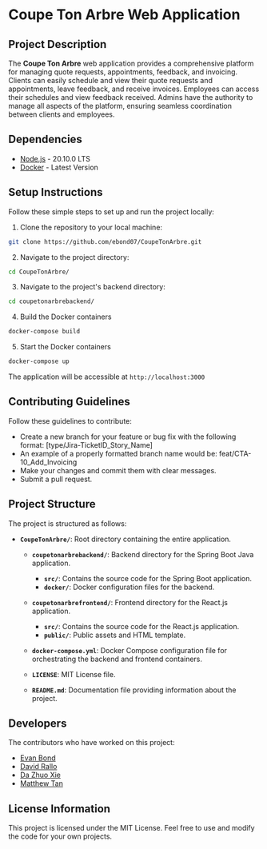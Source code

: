 # Coupe Ton Arbre Web Application

## Project Description

The **Coupe Ton Arbre** web application provides a comprehensive platform for managing quote requests, appointments, feedback, and invoicing. Clients can easily schedule and view their quote requests and appointments, leave feedback, and receive invoices. Employees can access their schedules and view feedback received. Admins have the authority to manage all aspects of the platform, ensuring seamless coordination between clients and employees.

## Dependencies

- [Node.js](https://nodejs.org/en/download/) - 20.10.0 LTS
- [Docker](https://www.docker.com/get-started/) - Latest Version

## Setup Instructions

Follow these simple steps to set up and run the project locally:

1. Clone the repository to your local machine:

``` bash
git clone https://github.com/ebond07/CoupeTonArbre.git
```

2. Navigate to the project directory:
``` bash
cd CoupeTonArbre/
```

3. Navigate to the project's backend directory:
``` bash
cd coupetonarbrebackend/
```

4. Build the Docker containers
``` bash
docker-compose build
```
5. Start the Docker containers
``` bash
docker-compose up
```

The application will be accessible at `http://localhost:3000`

## Contributing Guidelines

Follow these guidelines to contribute:

- Create a new branch for your feature or bug fix with the following format: [type/Jira-TicketID_Story_Name]
- An example of a properly formatted branch name would be: feat/CTA-10_Add_Invoicing
- Make your changes and commit them with clear messages.
- Submit a pull request.

## Project Structure

The project is structured as follows:

- **`CoupeTonArbre/`**: Root directory containing the entire application.

  - **`coupetonarbrebackend/`**: Backend directory for the Spring Boot Java application.
  
    - **`src/`**: Contains the source code for the Spring Boot application.
    - **`docker/`**: Docker configuration files for the backend.

  - **`coupetonarbrefrontend/`**: Frontend directory for the React.js application.
  
    - **`src/`**: Contains the source code for the React.js application.
    - **`public/`**: Public assets and HTML template.

  - **`docker-compose.yml`**: Docker Compose configuration file for orchestrating the backend and frontend containers.

  - **`LICENSE`**: MIT License file.

  - **`README.md`**: Documentation file providing information about the project.

## Developers

The contributors who have worked on this project:

- [Evan Bond](https://github.com/ebond07)
- [David Rallo](https://github.com/drallo22)
- [Da Zhuo Xie](https://github.com/dazhuox)
- [Matthew Tan](https://github.com/Matthewtan9)

## License Information

This project is licensed under the MIT License. Feel free to use and modify the code for your own projects.
